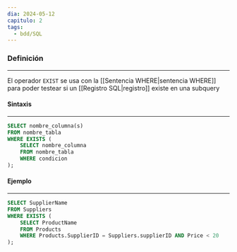 ```yaml
---
dia: 2024-05-12
capitulo: 2
tags:
  - bdd/SQL
---
```

### Definición
---
El operador `EXIST` se usa con la [[Sentencia WHERE|sentencia WHERE]] para poder testear si un [[Registro SQL|registro]] existe en una subquery

#### Sintaxis
---
```SQL 
SELECT nombre_columna(s)
FROM nombre_tabla
WHERE EXISTS ( 
	SELECT nombre_columna 
	FROM nombre_tabla 
	WHERE condicion
);
```

#### Ejemplo
---
```SQL 
SELECT SupplierName
FROM Suppliers
WHERE EXISTS ( 
	SELECT ProductName 
	FROM Products 
	WHERE Products.SupplierID = Suppliers.supplierID AND Price < 20
);
```